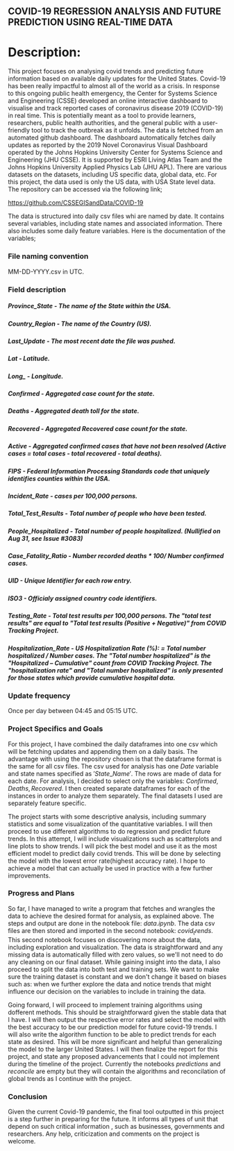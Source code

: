 ## COVID-19 REGRESSION ANALYSIS AND FUTURE PREDICTION USING REAL-TIME DATA

# Description: 

This project focuses on analysing covid trends and predicting future information based on available daily updates for the United States. Covid-19 has been really impactful to almost all of the world as a crisis. In response to this ongoing public health emergency, the Center for Systems Science and Engineering (CSSE) developed an online interactive dashboard to visualise and track reported cases of coronavirus disease 2019 (COVID-19) in real time. This is potentially meant as a tool to provide learners, researchers, public health authorities, and the general public with a user-friendly tool to track the outbreak as it unfolds. The data is fetched from an automated github dashboard. The dashboard automatically fetches daily updates as reported by the 2019 Novel Coronavirus Visual Dashboard operated by the Johns Hopkins University Center for Systems Science and Engineering (JHU CSSE). It is supported by ESRI Living Atlas Team and the Johns Hopkins University Applied Physics Lab (JHU APL). There are various datasets on the datasets, including US specific data, global data, etc. For this project, the data used is only the US data, with USA State level data. The repository can be accessed via the following link;

https://github.com/CSSEGISandData/COVID-19

The data is structured into daily csv files whi are named by date. It contains several variables, including state names and associated information. There also includes some daily feature variables.
Here is the documentation of the variables;

### File naming convention

MM-DD-YYYY.csv in UTC.

### Field description

##### Province_State - The name of the State within the USA.
##### Country_Region - The name of the Country (US).
##### Last_Update - The most recent date the file was pushed.
##### Lat - Latitude.
##### Long_ - Longitude.
##### Confirmed - Aggregated case count for the state.
##### Deaths - Aggregated death toll for the state.
##### Recovered - Aggregated Recovered case count for the state.
##### Active - Aggregated confirmed cases that have not been resolved (Active cases = total cases - total recovered - total deaths).
##### FIPS - Federal Information Processing Standards code that uniquely identifies counties within the USA.
##### Incident_Rate - cases per 100,000 persons.
##### Total_Test_Results - Total number of people who have been tested.
##### People_Hospitalized - Total number of people hospitalized. (Nullified on Aug 31, see Issue #3083)
##### Case_Fatality_Ratio - Number recorded deaths * 100/ Number confirmed cases.
##### UID - Unique Identifier for each row entry.
##### ISO3 - Officialy assigned country code identifiers.
##### Testing_Rate - Total test results per 100,000 persons. The "total test results" are equal to "Total test results (Positive + Negative)" from COVID Tracking Project.
##### Hospitalization_Rate - US Hospitalization Rate (%): = Total number hospitalized / Number cases. The "Total number hospitalized" is the "Hospitalized – Cumulative" count from COVID Tracking Project. The "hospitalization rate" and "Total number hospitalized" is only presented for those states which provide cumulative hospital data. 

### Update frequency
Once per day between 04:45 and 05:15 UTC.

### Project Specifics and Goals

For this project, I have combined the daily dataframes into one csv which will be fetching updates and appending them on a daily basis. The advantage with using the repository chosen is that the dataframe format is the same for all csv files. The csv used for analysis has one $Date$ variable and state names specified as $'State\_Name'$. The rows are made of data for each date. For analysis, I decided to select only the variables: $Confirmed, Deaths, Recovered$. I then created separate dataframes for each of the instances in order to analyze them separately. The final datasets I used are separately feature specific.

The project starts with some descriptive analysis, including summary statistics and some visualization of the quantitative variables. I will then proceed to use different algorithms to do regression and predict future trends. In this attempt, I will include visualizations such as scatterplots and line plots to show trends. I will pick the best model and use it as the most efficient model to predict daily covid trends. This will be done by selecting the model with the lowest error rate(highest accuracy rate). I hope to achieve a model that can actually be used in practice with a few further improvements.

### Progress and Plans

So far, I have managed to write a program that fetches and wrangles the data to achieve the desired format for analysis, as explained above. The steps and output are done in the notebook file: $data.ipynb$. The data csv files are then stored and imported in the second notebook: $covid_trends$. This second notebook focuses on discovering more about the data, including exploration and visualization. The data is straightforward and any missing data is automatically filled with zero values, so we'll not need to do any cleaning on our final dataset. While gaining insight into the data, I also proceed to split the data into both test and training sets. We want to make sure the training dataset is constant and we don't change it based on biases such as: when we further explore the data and notice trends that might influence our decision on the variables to include in training the data.

Going forward, I will proceed to implement training algorithms using dofferent methods. This should be straightforward given the stable data that I have. I will then output the respective error rates and select the model with the best accuracy to be our prediction model for future covid-19 trends. I will also write the algorithm function to be able to predict trends for each state as desired. This will be more significant and helpful than generalizing the model to the larger United States. I will then finalize the report for this project, and state any proposed advancements that I could not implement during the timeline of the project. Currently the notebooks $predictions$ and $reconcile$ are empty but they will contain the algorithms and reconcilation of global trends as I continue with the project.

### Conclusion

Given the current Covid-19 pandemic, the final tool outputted in this project is a step further in preparing for the future. It informs all types of unit that depend on such critical information , such as businesses, governments and researchers. Any help, criticization and comments on the project is welcome.